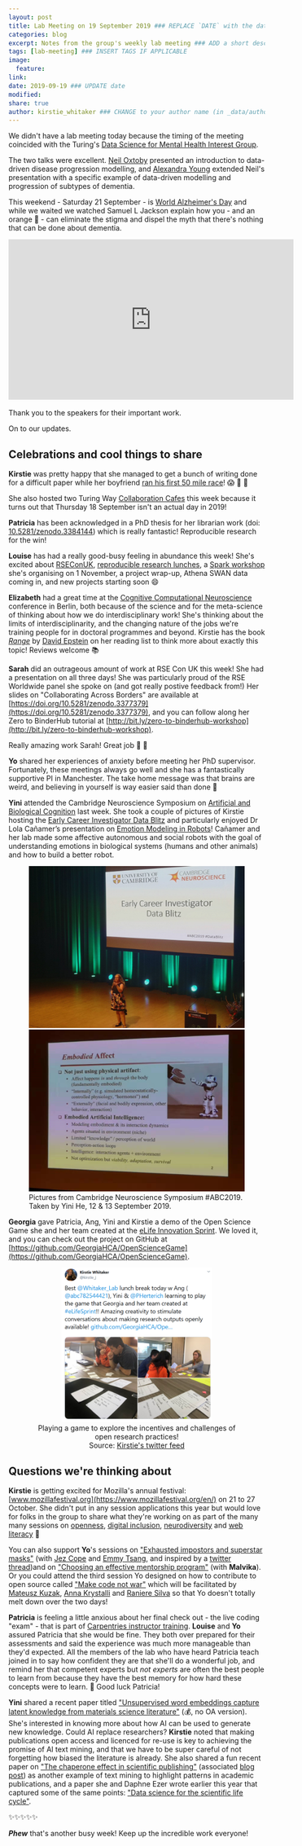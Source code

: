 ```yaml
---
layout: post
title: Lab Meeting on 19 September 2019 ### REPLACE `DATE` with the date, eg: 18 July 2019
categories: blog
excerpt: Notes from the group's weekly lab meeting ### ADD a short description (or keep that one if you'd)
tags: [lab-meeting] ### INSERT TAGS IF APPLICABLE
image:
  feature:
link:
date: 2019-09-19 ### UPDATE date
modified:
share: true
author: kirstie_whitaker ### CHANGE to your author name (in _data/authors.yml)
---
```


We didn't have a lab meeting today because the timing of the meeting coincided with the Turing's [Data Science for Mental Health Interest Group](https://turing-ds4mh.github.io/index.html).

The two talks were excellent.
[Neil Oxtoby](http://neiloxtoby.com/) presented an introduction to data-driven disease progression modelling, and [Alexandra Young](https://ayoungresearch.wordpress.com/) extended Neil's presentation with a specific example of data-driven modelling and progression of subtypes of dementia.

This weekend - Saturday 21 September - is [World Alzheimer's Day](https://www.alzheimers.org.uk/get-involved/world-alzheimers-day) and while we waited we watched Samuel L Jackson explain how you - and an orange 🍊 - can eliminate the stigma and dispel the myth that there's nothing that can be done about dementia.

<iframe width="560" height="315" src="https://www.youtube.com/embed/L3AyD4RABOc" frameborder="0" allow="accelerometer; autoplay; encrypted-media; gyroscope; picture-in-picture" allowfullscreen></iframe>

Thank you to the speakers for their important work.

On to our updates.

## Celebrations and cool things to share

**Kirstie** was pretty happy that she managed to get a bunch of writing done for a difficult paper while her boyfriend [ran his first 50 mile race](https://twitter.com/kirstie_j/status/1172958717924532231?s=20)! 😱 🏃 💨

She also hosted two Turing Way [Collaboration Cafes](https://github.com/alan-turing-institute/the-turing-way/blob/master/project_management/online-collaboration-cafe.md) this week because it turns out that Thursday 18 September isn't an actual day in 2019!

**Patricia** has been acknowledged in a PhD thesis for her librarian work (doi: [10.5281/zenodo.3384144](https://doi.org/10.5281/zenodo.3384144)) which is really fantastic!
Reproducible research for the win!

**Louise** has had a really good-busy feeling in abundance this week!
She's excited about [RSEConUK](https://rse.ac.uk/conf2019/), [reproducible research lunches](https://github.com/alan-turing-institute/ReproducibleResearchResources/issues/19), a [Spark workshop](https://www.turing.ac.uk/events/introduction-spark-data-scientists) she's organising on 1 November, a project wrap-up, Athena SWAN data coming in, and new projects starting soon 😄

**Elizabeth** had a great time at the [Cognitive Computational Neuroscience](https://ccneuro.org/2019/) conference in Berlin, both because of the science and for the meta-science of thinking about how we do interdisciplinary work!
She's thinking about the limits of interdisciplinarity, and the changing nature of the jobs we're training people for in doctoral programmes and beyond.
Kirstie has the book [_Range_](https://www.goodreads.com/book/show/41795733-range) by [David Epstein](https://www.davidepstein.com/) on her reading list to think more about exactly this topic!
Reviews welcome 📚

**Sarah** did an outrageous amount of work at RSE Con UK this week!
She had a presentation on all three days!
She was particularly proud of the RSE Worldwide panel she spoke on (and got really postive feedback from!)
Her slides on "Collaborating Across Borders" are available at [https://doi.org/10.5281/zenodo.3377379](https://doi.org/10.5281/zenodo.3377379), and you can follow along her Zero to BinderHub tutorial at [http://bit.ly/zero-to-binderhub-workshop](http://bit.ly/zero-to-binderhub-workshop).

Really amazing work Sarah!
Great job 🚀 🌟

**Yo** shared her experiences of anxiety before meeting her PhD supervisor.
Fortunately, these meetings always go well and she has a fantastically supportive PI in Manchester.
The take home message was that brains are weird, and believing in yourself is way easier said than done 💓

**Yini** attended the Cambridge Neuroscience Symposium on [Artificial and Biological Cognition](http://www.neuroscience.cam.ac.uk/events/ABC2019/) last week.
She took a couple of pictures of Kirstie hosting the [Early Career Investigator Data Blitz](https://github.com/WhitakerLab/DataBlitzResources) and particularly enjoyed Dr Lola Cañamer’s presentation on [Emotion Modeling in Robots](http://emotion-modeling.info/)!
Cañamer and her lab made some affective autonomous and social robots with the goal of understanding emotions in biological systems (humans and other animals) and how to build a better robot.

<figure class="half">
  <img src="/images/lab-meeting/2019-09-19/abc2019-datablitz-kirstie.jpg" alt="Kirstie on stage introducing data blitz">
  <img src="/images/lab-meeting/2019-09-19/abc2019-emotionalrobots.jpg" alt="Slide of talk about embodied affect in robots">
  <figcaption>Pictures from Cambridge Neuroscience Symposium #ABC2019.
              Taken by Yini He, 12 & 13 September 2019.
  </figcaption>
</figure>

**Georgia** gave Patricia, Ang, Yini and Kirstie a demo of the Open Science Game she and her team created at the [eLife Innovation Sprint](https://sprint.elifesciences.org).
We loved it, and you can check out the project on GitHub at [https://github.com/GeorgiaHCA/OpenScienceGame](https://github.com/GeorgiaHCA/OpenScienceGame).

<figure>
  <center>
  <img src="/images/lab-meeting/2019-09-19/open-science-game-twitter.png" alt="Screen shot of tweet with pictures of team members playing card game" width="70%">
  <figcaption>Playing a game to explore the incentives and challenges of open research practices!<br>
              Source: <a href="https://twitter.com/kirstie_j/status/1174030821193392129?s=20">Kirstie's twitter feed</a>
  </figcaption>
  </center>
</figure>

## Questions we're thinking about

**Kirstie** is getting excited for Mozilla's annual festival: [www.mozillafestival.org](https://www.mozillafestival.org/en/) on 21 to 27 October.
She didn't put in any session applications this year but would love for folks in the group to share what they're working on as part of the many many sessions on [openness](https://www.mozillafestival.org/en/spaces/openness/), [digital inclusion](https://www.mozillafestival.org/en/spaces/digital-inclusion/), [neurodiversity](https://www.mozillafestival.org/en/spaces/neurodiversity/) and [web literacy](https://www.mozillafestival.org/en/spaces/web-literacy/) 💖

You can also support **Yo**'s sessions on ["Exhausted impostors and superstar masks"](https://public.zenkit.com/i/2RH604FcHf/piV4I8VtX/exhausted-impostors-and-superstar-masks?v=A2QcaWQ-QO) (with [Jez Cope](https://twitter.com/jezcope) and [Emmy Tsang](https://twitter.com/emmy_ft), and inspired by a [twitter thread](https://twitter.com/yoyehudi/status/1118474644766560256))and on ["Choosing an effective mentorship program"](https://public.zenkit.com/i/2RH604FcHf/sCleORy_8MO/choosing-an-effective-mentorship-program?v=A2QcaWQ-QO) (with **Malvika**).
Or you could attend the third session Yo designed on how to contribute to open source called ["Make code not war"](https://public.zenkit.com/i/2RH604FcHf/lxidIjLBNB/make-code-not-war-contributing-to-open-source?v=A2QcaWQ-QO) which will be facilitated by [Mateusz Kuzak](https://twitter.com/matkuzak), [Anna Krystalli](https://twitter.com/annakrystalli) and [Raniere Silva](https://twitter.com/rgaiacs) so that Yo doesn't totally melt down over the two days!

**Patricia** is feeling a little anxious about her final check out - the live coding "exam" - that is part of [Carpentries instructor training](https://carpentries.github.io/instructor-training/).
**Louise** and **Yo** assured Patricia that she would be fine.
They both over prepared for their assessments and said the experience was much more manageable than they'd expected.
All the members of the lab who have heard Patricia teach joined in to say how confident they are that she'll do a wonderful job, and remind her that competent experts but _not experts_ are often the best people to learn from because they have the best memory for how hard these concepts were to learn.
💜 Good luck Patricia!

**Yini** shared a recent paper titled ["Unsupervised word embeddings capture latent knowledge from materials science literature"](https://doi.org/10.1038/s41586-019-1335-8) (💰, no OA version).
She's interested in knowing more about how AI can be used to generate new knowledge.
Could AI replace researchers?
**Kirstie** noted that making publications open access and licenced for re-use is key to achieving the promise of AI text mining, and that we have to be super careful of not forgetting how biased the literature is already.
She also shared a fun recent paper on ["The chaperone effect in scientific publishing"](https://doi.org/10.1073/pnas.1800471115) (associated [blog post](https://www.sciencemag.org/careers/2018/12/yes-it-getting-harder-publish-prestigious-journals-if-you-haven-t-already)) as another example of text mining to highlight patterns in academic publications, and a paper she and Daphne Ezer wrote earlier this year that captured some of the same points: ["Data science for the scientific life cycle"](https://doi.org/10.7554/eLife.43979).

✨✨✨✨✨

***Phew*** that's another busy week!
Keep up the incredible work everyone!
